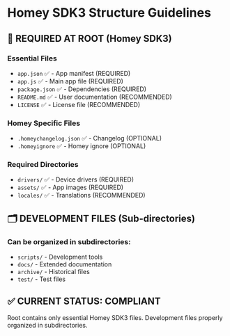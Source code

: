 # Homey SDK3 Structure Guidelines

## 📁 REQUIRED AT ROOT (Homey SDK3)

### Essential Files
- `app.json` ✅ - App manifest (REQUIRED)
- `app.js` ✅ - Main app file (REQUIRED) 
- `package.json` ✅ - Dependencies (REQUIRED)
- `README.md` ✅ - User documentation (RECOMMENDED)
- `LICENSE` ✅ - License file (RECOMMENDED)

### Homey Specific Files  
- `.homeychangelog.json` ✅ - Changelog (OPTIONAL)
- `.homeyignore` ✅ - Homey ignore (OPTIONAL)

### Required Directories
- `drivers/` ✅ - Device drivers (REQUIRED)
- `assets/` ✅ - App images (REQUIRED) 
- `locales/` ✅ - Translations (RECOMMENDED)

## 🗂️ DEVELOPMENT FILES (Sub-directories)

### Can be organized in subdirectories:
- `scripts/` - Development tools
- `docs/` - Extended documentation  
- `archive/` - Historical files
- `test/` - Test files

## ✅ CURRENT STATUS: COMPLIANT

Root contains only essential Homey SDK3 files.
Development files properly organized in subdirectories.
